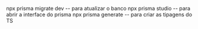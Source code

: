 npx prisma migrate dev -- para atualizar o banco
npx prisma studio -- para abrir a interface do prisma
npx prisma generate -- para criar as tipagens do TS